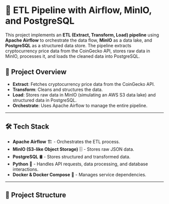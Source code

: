 # 🚀 ETL Pipeline with Airflow, MinIO, and PostgreSQL

This project implements an **ETL (Extract, Transform, Load) pipeline** using **Apache Airflow** to orchestrate the data flow, **MinIO** as a data lake, and **PostgreSQL** as a structured data store. The pipeline extracts cryptocurrency price data from the CoinGecko API, stores raw data in MinIO, processes it, and loads the cleaned data into PostgreSQL.

## 📖 Project Overview

- **Extract**: Fetches cryptocurrency price data from the CoinGecko API.
- **Transform**: Cleans and structures the data.
- **Load**: Stores raw data in MinIO (simulating an AWS S3 data lake) and structured data in PostgreSQL.
- **Orchestrate**: Uses Apache Airflow to manage the entire pipeline.

---

## 🛠️ **Tech Stack**
- **Apache Airflow** 🏗️ - Orchestrates the ETL process.
- **MinIO (S3-like Object Storage)** 🗄️ - Stores raw JSON data.
- **PostgreSQL** 🛢️ - Stores structured and transformed data.
- **Python** 🐍 - Handles API requests, data processing, and database interactions.
- **Docker & Docker Compose** 🐳 - Manages service dependencies.

---

## 📂 **Project Structure**
